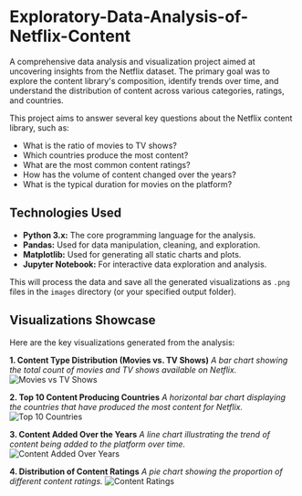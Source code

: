 # Exploratory-Data-Analysis-of-Netflix-Content
A comprehensive data analysis and visualization project aimed at uncovering insights from the Netflix dataset. The primary goal was to explore the content library's composition, identify trends over time, and understand the distribution of content across various categories, ratings, and countries.

This project aims to answer several key questions about the Netflix content library, such as:
- What is the ratio of movies to TV shows?
- Which countries produce the most content?
- What are the most common content ratings?
- How has the volume of content changed over the years?
- What is the typical duration for movies on the platform?

## Technologies Used

- **Python 3.x:** The core programming language for the analysis.
- **Pandas:** Used for data manipulation, cleaning, and exploration.
- **Matplotlib:** Used for generating all static charts and plots.
- **Jupyter Notebook:** For interactive data exploration and analysis.

This will process the data and save all the generated visualizations as `.png` files in the `images` directory (or your specified output folder).

## Visualizations Showcase

Here are the key visualizations generated from the analysis:

**1. Content Type Distribution (Movies vs. TV Shows)**
*A bar chart showing the total count of movies and TV shows available on Netflix.*
![Movies vs TV Shows](./images/movies_vs_tvshows.png)

**2. Top 10 Content Producing Countries**
*A horizontal bar chart displaying the countries that have produced the most content for Netflix.*
![Top 10 Countries](./images/top_10_countries.png)

**3. Content Added Over the Years**
*A line chart illustrating the trend of content being added to the platform over time.*
![Content Added Over Years](./images/content_over_years.png)

**4. Distribution of Content Ratings**
*A pie chart showing the proportion of different content ratings.*
![Content Ratings](./images/ratings_distribution.png)
